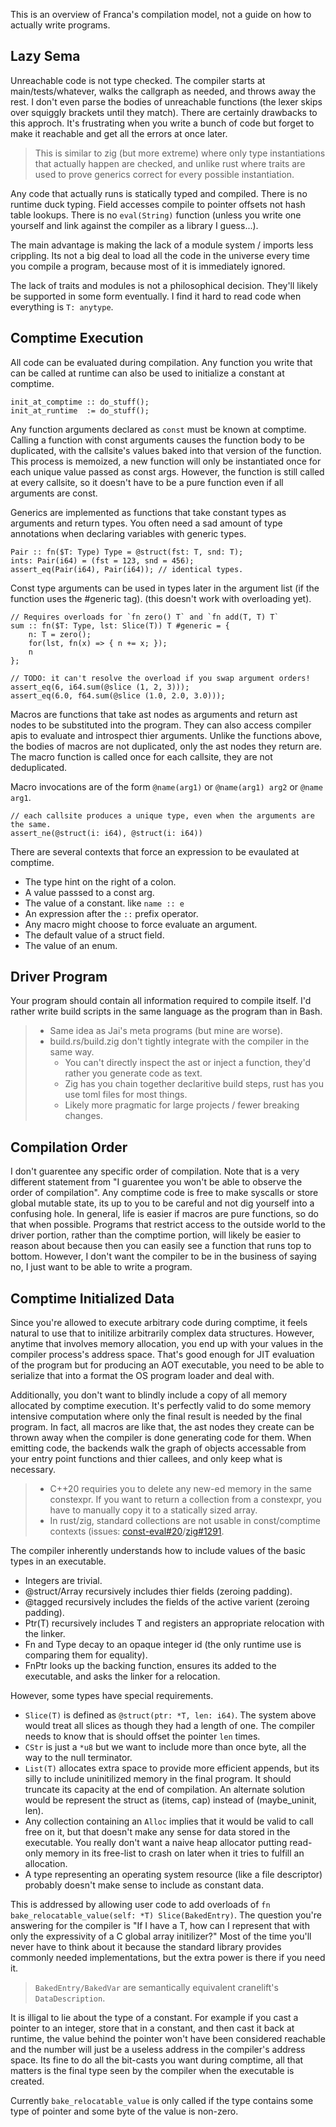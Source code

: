 This is an overview of Franca's compilation model, not a guide on how to actually write programs.

## Lazy Sema

Unreachable code is not type checked. The compiler starts at main/tests/whatever, walks the callgraph as needed, and throws away the rest. I don't even parse the bodies of unreachable functions (the lexer skips over squiggly brackets until they match). There are certainly drawbacks to this approch. It's frustrating when you write a bunch of code but forget to make it reachable and get all the errors at once later.

> This is similar to zig (but more extreme) where only type instantiations that actually happen are checked, and unlike rust where traits are used to prove generics correct for every possible instantiation.

Any code that actually runs is statically typed and compiled. There is no runtime duck typing. Field accesses compile to pointer offsets not hash table lookups. There is no `eval(String)` function (unless you write one yourself and link against the compiler as a library I guess...).

The main advantage is making the lack of a module system / imports less crippling.
Its not a big deal to load all the code in the universe every time you compile a program, because most of it is immediately ignored.

The lack of traits and modules is not a philosophical decision. They'll likely be supported in some form eventually. I find it hard to read code when everything is `T: anytype`.

## Comptime Execution

All code can be evaluated during compilation. Any function you write that can be called at runtime can also be used to initialize a constant at comptime.

```
init_at_comptime :: do_stuff();
init_at_runtime  := do_stuff();
```

Any function arguments declared as `const` must be known at comptime. Calling a function with const arguments causes the function body to be duplicated, with the callsite's values baked into that version of the function. This process is memoized, a new function will only be instantiated once for each unique value passed as const args. However, the function is still called at every callsite, so it doesn't have to be a pure function even if all arguments are const.

Generics are implemented as functions that take constant types as arguments and return types. You often need a sad amount of type annotations when declaring variables with generic types.

```
Pair :: fn($T: Type) Type = @struct(fst: T, snd: T);
ints: Pair(i64) = (fst = 123, snd = 456);
assert_eq(Pair(i64), Pair(i64)); // identical types.
```

Const type arguments can be used in types later in the argument list (if the function uses the #generic tag). (this doesn't work with overloading yet).

```
// Requires overloads for `fn zero() T` and `fn add(T, T) T`
sum :: fn($T: Type, lst: Slice(T)) T #generic = {
    n: T = zero();
    for(lst, fn(x) => { n += x; });
    n
};

// TODO: it can't resolve the overload if you swap argument orders!
assert_eq(6, i64.sum(@slice (1, 2, 3)));
assert_eq(6.0, f64.sum(@slice (1.0, 2.0, 3.0)));
```

Macros are functions that take ast nodes as arguments and return ast nodes to be substituted into the program. They can also access compiler apis to evaluate and introspect thier arguments. Unlike the functions above, the bodies of macros are not duplicated, only the ast nodes they return are.
The macro function is called once for each callsite, they are not deduplicated.

Macro invocations are of the form `@name(arg1)` or `@name(arg1) arg2` or `@name arg1`.

```
// each callsite produces a unique type, even when the arguments are the same.
assert_ne(@struct(i: i64), @struct(i: i64))
```

There are several contexts that force an expression to be evaulated at comptime.

- The type hint on the right of a colon.
- A value passsed to a const arg.
- The value of a constant. like `name :: e`
- An expression after the `::` prefix operator.
- Any macro might choose to force evaluate an argument.
- The default value of a struct field.
- The value of an enum.

## Driver Program

Your program should contain all information required to compile itself.
I'd rather write build scripts in the same language as the program than in Bash.

> - Same idea as Jai's meta programs (but mine are worse).
> - build.rs/build.zig don't tightly integrate with the compiler in the same way.
>   - You can't directly inspect the ast or inject a function, they'd rather you generate code as text.
>   - Zig has you chain together declaritive build steps, rust has you use toml files for most things.
>   - Likely more pragmatic for large projects / fewer breaking changes.

## Compilation Order

I don't guarentee any specific order of compilation. Note that is a very different statement from "I guarentee you won't be able to observe the order of compilation". Any comptime code is free to make syscalls or store global mutable state, its up to you to be careful and not dig yourself into a confusing hole. In general, life is easier if macros are pure functions, so do that when possible. Programs that restrict access to the outside world to the driver portion, rather than the comptime portion, will likely be easier to reason about because then you can easily see a function that runs top to bottom. However, I don't want the compiler to be in the business of saying no, I just want to be able to write a program.

## Comptime Initialized Data

Since you're allowed to execute arbitrary code during comptime,
it feels natural to use that to initilize arbitrarily complex data structures.
However, anytime that involves memory allocation, you end up with your values in the compiler process's address space.
That's good enough for JIT evaluation of the program but for producing an AOT executable,
you need to be able to serialize that into a format the OS program loader and deal with.

Additionally, you don't want to blindly include a copy of all memory allocated by comptime execution.
It's perfectly valid to do some memory intensive computation where only the final result is needed by the final program.
In fact, all macros are like that, the ast nodes they create can be thrown away when the compiler is done generating code for them.
When emitting code, the backends walk the graph of objects accessable from your entry point functions and thier callees,
and only keep what is necessary.

> - C++20 requiries you to delete any new-ed memory in the same constexpr.
>   If you want to return a collection from a constexpr, you have to manually copy it to a statically sized array.
> - In rust/zig, standard collections are not usable in const/comptime contexts (issues: [const-eval#20](https://github.com/rust-lang/const-eval/issues/20)/[zig#1291](https://github.com/ziglang/zig/issues/1291).

The compiler inherently understands how to include values of the basic types in an executable.

- Integers are trivial.
- @struct/Array recursively includes thier fields (zeroing padding).
- @tagged recursively includes the fields of the active varient (zeroing padding).
- Ptr(T) recursively includes T and registers an appropriate relocation with the linker.
- Fn and Type decay to an opaque integer id (the only runtime use is comparing them for equality).
- FnPtr looks up the backing function, ensures its added to the executable, and asks the linker for a relocation.

However, some types have special requirements.

- `Slice(T)` is defined as `@struct(ptr: *T, len: i64)`.
  The system above would treat all slices as though they had a length of one.
  The compiler needs to know that is should offset the pointer `len` times.
- `CStr` is just a `*u8` but we want to include more than once byte, all the way to the null terminator.
- `List(T)` allocates extra space to provide more efficient appends, but its silly to include uninitilized memory in the final program.
  It should truncate its capacity at the end of compilation.
  An alternate solution would be represent the struct as (items, cap) instead of (maybe_uninit, len).
- Any collection containing an `Alloc` implies that it would be valid to call free on it, but that doesn't make any sense for data stored in the executable.
  You really don't want a naive heap allocator putting read-only memory in its free-list to crash on later when it tries to fulfill an allocation.
- A type representing an operating system resource (like a file descriptor) probably doesn't make sense to include as constant data.

This is addressed by allowing user code to add overloads of `fn bake_relocatable_value(self: *T) Slice(BakedEntry)`.
The question you're answering for the compiler is "If I have a T, how can I represent that with only the expressivity of a C global array initilizer?"
Most of the time you'll never have to think about it because the standard library provides commonly needed implementations,
but the extra power is there if you need it.

> `BakedEntry/BakedVar` are semantically equivalent cranelift's `DataDescription`.

It is illigal to lie about the type of a constant.
For example if you cast a pointer to an integer, store that in a constant, and then cast it back at runtime,
the value behind the pointer won't have been considered reachable and the number will just be a useless address in the compiler's address space.
Its fine to do all the bit-casts you want during comptime, all that matters is the final type seen by the compiler when the executable is created.

Currently `bake_relocatable_value` is only called if the type contains some type of pointer and some byte of the value is non-zero. 
